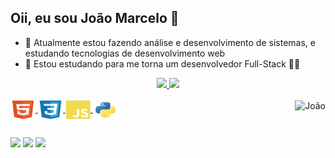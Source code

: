 ## Oii, eu sou João Marcelo 👋

- 🌱 Atualmente estou fazendo análise e desenvolvimento de sistemas, e estudando tecnologias de desenvolvimento web
- 👯 Estou estudando para me torna um desenvolvedor Full-Stack 👀👀


<div align="center">
  <a href="https://github.com/Joao-Marcelo-Melo">
  <img height="180em" src="https://github-readme-stats.vercel.app/api?username=Joao-Marcelo-Melo&show_icons=true&theme=algolia&include_all_commits=true&count_private=true"/>
  <img height="180em" src="https://github-readme-stats.vercel.app/api/top-langs/?username=Joao-Marcelo-Melo&layout=compact&langs_count=7&theme=algolia"/>
</div>
  
<div style="display: inline_block"><br>
  <img align="center" alt="João" height="30" width="40" src="https://raw.githubusercontent.com/devicons/devicon/master/icons/html5/html5-original.svg">
   <img align="center" alt="João" height="30" width="40" src="https://raw.githubusercontent.com/devicons/devicon/master/icons/css3/css3-original.svg">
  <img align="center" alt="João" height="30" width="40" src="https://raw.githubusercontent.com/devicons/devicon/master/icons/javascript/javascript-plain.svg">
  <img align="center" alt="João" height="30" width="40" src="https://raw.githubusercontent.com/devicons/devicon/master/icons/python/python-original.svg">
  <img align="right" alt="João" height="150" src="">
</div>
  
  ##
 
<div> 
  <a href="https://www.instagram.com/joao_marcelo_25/" target="_blank"><img src="https://img.shields.io/badge/-Instagram-%23E4405F?style=for-the-badge&logo=instagram&logoColor=white" target="_blank"></a>
  <a href = "mailto:marcelo25256464@gmail.com"><img src="https://img.shields.io/badge/-Gmail-%23333?style=for-the-badge&logo=gmail&logoColor=white" target="_blank"></a>
  <a href="https://www.linkedin.com/in/joão-marcelo-0995a0235/" target="_blank"><img src="https://img.shields.io/badge/-LinkedIn-%230077B5?style=for-the-badge&logo=linkedin&logoColor=white" target="_blank"></a> 
</div>





